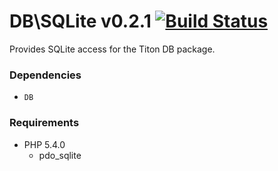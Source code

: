 # DB\SQLite v0.2.1 [![Build Status](https://travis-ci.org/titon/db-sqlite.png)](https://travis-ci.org/titon/db-sqlite) #

Provides SQLite access for the Titon DB package.

### Dependencies ###

* `DB`

### Requirements ###

* PHP 5.4.0
    * pdo_sqlite